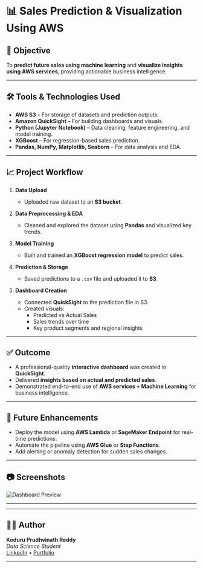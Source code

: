 # 📊 Sales Prediction & Visualization Using AWS

## 🧠 Objective
To **predict future sales using machine learning** and **visualize insights using AWS services**, providing actionable business intelligence.

---

## 🛠️ Tools & Technologies Used
- **AWS S3** – For storage of datasets and prediction outputs.
- **Amazon QuickSight** – For building dashboards and visuals.
- **Python (Jupyter Notebook)** – Data cleaning, feature engineering, and model training.
- **XGBoost** – For regression-based sales prediction.
- **Pandas, NumPy, Matplotlib, Seaborn** – For data analysis and EDA.

---

## 📈 Project Workflow

1. **Data Upload**
   - Uploaded raw dataset to an **S3 bucket**.

2. **Data Preprocessing & EDA**
   - Cleaned and explored the dataset using **Pandas** and visualized key trends.

3. **Model Training**
   - Built and trained an **XGBoost regression model** to predict sales.

4. **Prediction & Storage**
   - Saved predictions to a `.csv` file and uploaded it to **S3**.

5. **Dashboard Creation**
   - Connected **QuickSight** to the prediction file in S3.
   - Created visuals:
     - Predicted vs Actual Sales
     - Sales trends over time
     - Key product segments and regional insights

---

## ✅ Outcome

- A professional-quality **interactive dashboard** was created in **QuickSight**.
- Delivered **insights based on actual and predicted sales**.
- Demonstrated end-to-end use of **AWS services + Machine Learning** for business intelligence.

---

## 🚀 Future Enhancements

- Deploy the model using **AWS Lambda** or **SageMaker Endpoint** for real-time predictions.
- Automate the pipeline using **AWS Glue** or **Step Functions**.
- Add alerting or anomaly detection for sudden sales changes.

---

## 📷 Screenshots

![Dashboard Preview](isuals/dashboard_screenshot.png)

---


---

## 🧑‍💻 Author

**Koduru Prudhvinath Reddy**  
_Data Science Student_  
[LinkedIn](www.linkedin.com/in/prudhvi-koduru) • [Portfolio](https://koduruprudhvi03.wixsite.com/student-portfolio)

---




